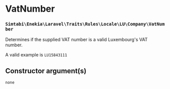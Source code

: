 # VatNumber
### `Simtabi\Enekia\Laravel\Traits\Rules\Locale\LU\Company\VatNumber`

Determines if the supplied VAT number is a valid Luxembourg's VAT number.

A valid example is `LU15843111`

## Constructor argument(s)

```php
none
```